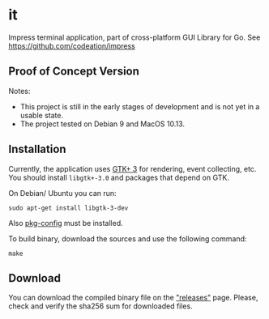 # it
Impress terminal application, part of cross-platform GUI Library for Go. See https://github.com/codeation/impress

## Proof of Concept Version

Notes:

- This project is still in the early stages of development and is not yet in a usable state.
- The project tested on Debian 9 and MacOS 10.13.

## Installation

Currently, the application uses [GTK+ 3](https://www.gtk.org)
for rendering, event collecting, etc. You should install `libgtk+-3.0` and packages that depend on GTK.

On Debian/ Ubuntu you can run:

```
sudo apt-get install libgtk-3-dev
```

Also [pkg-config](https://www.freedesktop.org/wiki/Software/pkg-config/) must be installed.

To build binary, download the sources and use the following command:

```
make
```

## Download

You can download the compiled binary file on the ["releases"](https://github.com/codeation/it/releases) page.
Please, check and verify the sha256 sum for downloaded files.
